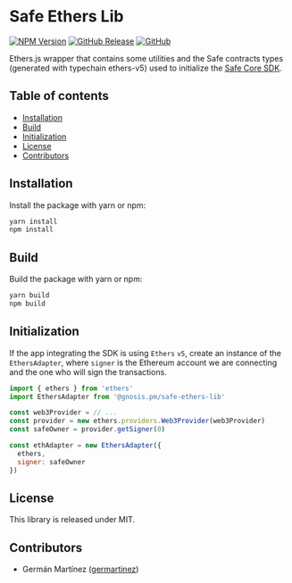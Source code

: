 # Safe Ethers Lib

[![NPM Version](https://badge.fury.io/js/%40gnosis.pm%2Fsafe-ethers-lib.svg)](https://badge.fury.io/js/%40gnosis.pm%2Fsafe-ethers-lib)
[![GitHub Release](https://img.shields.io/github/release/gnosis/safe-core-sdk.svg?style=flat)](https://github.com/gnosis/safe-core-sdk/releases)
[![GitHub](https://img.shields.io/github/license/gnosis/safe-core-sdk)](https://github.com/gnosis/safe-core-sdk/blob/main/LICENSE.md)

Ethers.js wrapper that contains some utilities and the Safe contracts types (generated with typechain ethers-v5) used to initialize the [Safe Core SDK](https://github.com/gnosis/safe-core-sdk/tree/main/packages/safe-core-sdk).

## Table of contents
* [Installation](#installation)
* [Build](#build)
* [Initialization](#initialization)
* [License](#license)
* [Contributors](#contributors)

## <a name="installation">Installation</a>

Install the package with yarn or npm:

```bash
yarn install
npm install
```

## <a name="build">Build</a>

Build the package with yarn or npm:

```bash
yarn build
npm build
```

## <a name="initialization">Initialization</a>

If the app integrating the SDK is using `Ethers` `v5`, create an instance of the `EthersAdapter`, where `signer` is the Ethereum account we are connecting and the one who will sign the transactions.

```js
import { ethers } from 'ethers'
import EthersAdapter from '@gnosis.pm/safe-ethers-lib'

const web3Provider = // ...
const provider = new ethers.providers.Web3Provider(web3Provider)
const safeOwner = provider.getSigner(0)

const ethAdapter = new EthersAdapter({
  ethers,
  signer: safeOwner
})
```

## <a name="license">License</a>

This library is released under MIT.

## <a name="contributors">Contributors</a>

- Germán Martínez ([germartinez](https://github.com/germartinez))
